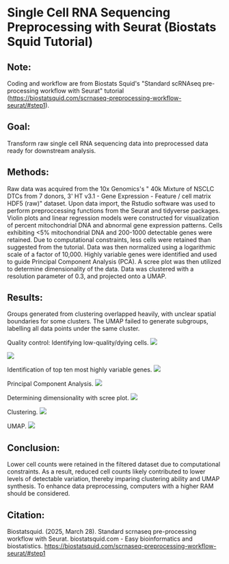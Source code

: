 # Single Cell RNA Sequencing Preprocessing with Seurat (Biostats Squid Tutorial)

## Note:
Coding and workflow are from Biostats Squid's "Standard scRNAseq pre-processing workflow with Seurat" tutorial (https://biostatsquid.com/scrnaseq-preprocessing-workflow-seurat/#step1).
## Goal: 
Transform raw single cell RNA sequencing data into preprocessed data ready for downstream analysis. 

## Methods: 
Raw data was acquired from the 10x Genomics's " 40k Mixture of NSCLC DTCs from 7 donors, 3' HT v3.1 - Gene Expression - Feature / cell matrix HDF5 (raw)"  dataset. Upon data import, the Rstudio software was used to perform preproccessing functions from the Seurat and tidyverse packages. Violin plots and linear regression models were constructed for visualization of percent mitochondrial DNA and abnormal gene expression patterns. Cells exhibiting <5% mitochondrial DNA and 200-1000 detectable genes were retained. Due to computational constraints, less cells were retained than suggested from the tutorial. Data was then normalized using a logarithmic scale of a factor of 10,000. Highly variable genes were identified and used to guide Principal Component Analysis (PCA). A scree plot was then utilized to determine dimensionality of the data. Data was clustered with a resolution parameter of 0.3, and projected onto a UMAP.

## Results: 
Groups generated from clustering overlapped heavily, with unclear spatial boundaries for some clusters. The UMAP failed to generate subgroups, labelling all data points under the same cluster. 

Quality control: Identifying low-quality/dying cells.
![](https://github.com/sarutoor2002/scRNA-seq-Lung-Cell-Preprocessing/blob/main/QC%20Violin%20Plot.png)

![](https://github.com/sarutoor2002/scRNA-seq-Lung-Cell-Preprocessing/blob/main/Regression.png)

Identification of top ten most highly variable genes. 
![](https://github.com/sarutoor2002/scRNA-seq-Lung-Cell-Preprocessing/blob/main/Highly%20Variable%20Genes.png)

Principal Component Analysis.
![](https://github.com/sarutoor2002/scRNA-seq-Lung-Cell-Preprocessing/blob/main/PCA.png)

Determining dimensionality with scree plot.
![](https://github.com/sarutoor2002/scRNA-seq-Lung-Cell-Preprocessing/blob/main/Scree%20Plot.png)

Clustering.
![](https://github.com/sarutoor2002/scRNA-seq-Lung-Cell-Preprocessing/blob/main/Clustering.png)

UMAP.
![](https://github.com/sarutoor2002/scRNA-seq-Lung-Cell-Preprocessing/blob/main/UMAP.png)

## Conclusion: 
Lower cell counts were retained in the filtered dataset due to computational constraints. As a result, reduced cell counts likely contributed to lower levels of detectable variation, thereby imparing clustering ability and UMAP synthesis. To enhance data preprocessing, computers with a higher RAM should be considered.    

## Citation:
Biostatsquid. (2025, March 28). Standard scrnaseq pre-processing workflow with Seurat. biostatsquid.com - Easy bioinformatics and biostatistics. https://biostatsquid.com/scrnaseq-preprocessing-workflow-seurat/#step1 
